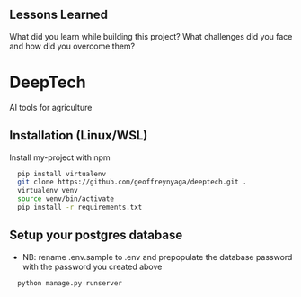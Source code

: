 
## Lessons Learned

What did you learn while building this project? What challenges did you face and how did you overcome them?


# DeepTech

AI tools for agriculture

## Installation (Linux/WSL)

Install my-project with npm

```bash
  pip install virtualenv
  git clone https://github.com/geoffreynyaga/deeptech.git .
  virtualenv venv
  source venv/bin/activate
  pip install -r requirements.txt
```

## Setup your postgres database


 - NB:  rename .env.sample to .env and prepopulate the database password with the password you created above

```bash
  python manage.py runserver
```
